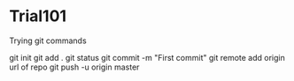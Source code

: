 # Trial101
Trying git commands

git init
git add .
git status
git commit -m "First commit"
git remote add origin url of repo
git push -u origin master
